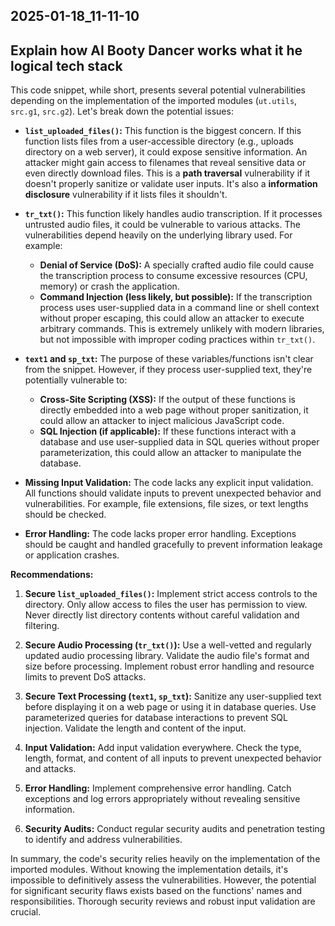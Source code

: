 2025-01-18_11-11-10
---
Explain how AI Booty Dancer works what it he logical tech stack
---
This code snippet, while short, presents several potential vulnerabilities depending on the implementation of the imported modules (`ut.utils`, `src.g1`, `src.g2`).  Let's break down the potential issues:

* **`list_uploaded_files()`:** This function is the biggest concern.  If this function lists files from a user-accessible directory (e.g., uploads directory on a web server), it could expose sensitive information.  An attacker might gain access to filenames that reveal sensitive data or even directly download files.  This is a **path traversal** vulnerability if it doesn't properly sanitize or validate user inputs.  It's also a **information disclosure** vulnerability if it lists files it shouldn't.

* **`tr_txt()`:** This function likely handles audio transcription.  If it processes untrusted audio files, it could be vulnerable to various attacks.  The vulnerabilities depend heavily on the underlying library used.  For example:
    * **Denial of Service (DoS):**  A specially crafted audio file could cause the transcription process to consume excessive resources (CPU, memory) or crash the application.
    * **Command Injection (less likely, but possible):** If the transcription process uses user-supplied data in a command line or shell context without proper escaping, this could allow an attacker to execute arbitrary commands.  This is extremely unlikely with modern libraries, but not impossible with improper coding practices within `tr_txt()`.

* **`text1` and `sp_txt`:** The purpose of these variables/functions isn't clear from the snippet. However, if they process user-supplied text, they're potentially vulnerable to:
    * **Cross-Site Scripting (XSS):** If the output of these functions is directly embedded into a web page without proper sanitization, it could allow an attacker to inject malicious JavaScript code.
    * **SQL Injection (if applicable):** If these functions interact with a database and use user-supplied data in SQL queries without proper parameterization, this could allow an attacker to manipulate the database.

* **Missing Input Validation:**  The code lacks any explicit input validation.  All functions should validate inputs to prevent unexpected behavior and vulnerabilities.  For example, file extensions, file sizes, or text lengths should be checked.

* **Error Handling:**  The code lacks proper error handling. Exceptions should be caught and handled gracefully to prevent information leakage or application crashes.


**Recommendations:**

1. **Secure `list_uploaded_files()`:**  Implement strict access controls to the directory.  Only allow access to files the user has permission to view.  Never directly list directory contents without careful validation and filtering.

2. **Secure Audio Processing (`tr_txt()`):** Use a well-vetted and regularly updated audio processing library.  Validate the audio file's format and size before processing.  Implement robust error handling and resource limits to prevent DoS attacks.

3. **Secure Text Processing (`text1`, `sp_txt`):**  Sanitize any user-supplied text before displaying it on a web page or using it in database queries. Use parameterized queries for database interactions to prevent SQL injection.  Validate the length and content of the input.

4. **Input Validation:** Add input validation everywhere. Check the type, length, format, and content of all inputs to prevent unexpected behavior and attacks.

5. **Error Handling:** Implement comprehensive error handling.  Catch exceptions and log errors appropriately without revealing sensitive information.

6. **Security Audits:** Conduct regular security audits and penetration testing to identify and address vulnerabilities.

In summary, the code's security relies heavily on the implementation of the imported modules.  Without knowing the implementation details, it's impossible to definitively assess the vulnerabilities. However, the potential for significant security flaws exists based on the functions' names and responsibilities.  Thorough security reviews and robust input validation are crucial.

